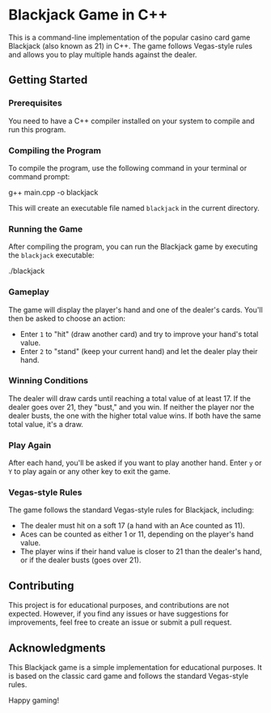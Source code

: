 # Blackjack Game in C++

This is a command-line implementation of the popular casino card game Blackjack (also known as 21) in C++. The game follows Vegas-style rules and allows you to play multiple hands against the dealer.

## Getting Started

### Prerequisites

You need to have a C++ compiler installed on your system to compile and run this program.

### Compiling the Program

To compile the program, use the following command in your terminal or command prompt:

g++ main.cpp -o blackjack

This will create an executable file named `blackjack` in the current directory.

### Running the Game

After compiling the program, you can run the Blackjack game by executing the `blackjack` executable:

./blackjack

### Gameplay 

The game will display the player's hand and one of the dealer's cards. You'll then be asked to choose an action:

- Enter `1` to "hit" (draw another card) and try to improve your hand's total value.
- Enter `2` to "stand" (keep your current hand) and let the dealer play their hand.

### Winning Conditions

The dealer will draw cards until reaching a total value of at least 17. If the dealer goes over 21, they "bust," and you win. If neither the player nor the dealer busts, the one with the higher total value wins. If both have the same total value, it's a draw.

### Play Again

After each hand, you'll be asked if you want to play another hand. Enter `y` or `Y` to play again or any other key to exit the game.

### Vegas-style Rules

The game follows the standard Vegas-style rules for Blackjack, including:

- The dealer must hit on a soft 17 (a hand with an Ace counted as 11).
- Aces can be counted as either 1 or 11, depending on the player's hand value.
- The player wins if their hand value is closer to 21 than the dealer's hand, or if the dealer busts (goes over 21).

## Contributing

This project is for educational purposes, and contributions are not expected. However, if you find any issues or have suggestions for improvements, feel free to create an issue or submit a pull request.

## Acknowledgments

This Blackjack game is a simple implementation for educational purposes. It is based on the classic card game and follows the standard Vegas-style rules.

Happy gaming!
